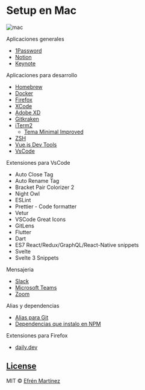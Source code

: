 # Setup en Mac

![mac](https://media.giphy.com/media/bfrlODgSLqXxS/source.gif)

Aplicaciones generales

- [1Password](https://1password.com/es/)
- [Notion](https://www.adobe.com/mx/products/xd.html)
- [Keynote](https://www.apple.com/mx/keynote/)

Aplicaciones para desarrollo

- [Homebrew](https://brew.sh/)
- [Docker](https://hub.docker.com/)
- [Firefox](https://www.mozilla.org/es-MX/firefox/new/)
- [XCode](https://developer.apple.com/xcode/)
- [Adobe XD](https://www.adobe.com/mx/products/xd.html)
- [Gitkraken](https://www.gitkraken.com/)
- [iTerm2](https://www.iterm2.com/)
  - [Tema Minimal Improved](https://github.com/gdsrosa/minimal_improved)
- [ZSH](https://ohmyz.sh/)
- [Vue.js Dev Tools](https://addons.mozilla.org/es/firefox/addon/vue-js-devtools/)
- [VsCode](https://code.visualstudio.com/)

Extensiones para VsCode

- Auto Close Tag
- Auto Rename Tag
- Bracket Pair Colorizer 2
- Night Owl
- ESLint
- Prettier - Code formatter
- Vetur
- VSCode Great Icons
- GitLens
- Flutter
- Dart
- ES7 React/Redux/GraphQL/React-Native snippets
- Svelte
- Svelte 3 Snippets

Mensajeria

- [Slack](https://slack.com/intl/es-mx/)
- [Microsoft Teams](https://products.office.com/es-mx/microsoft-teams/group-chat-software)
- [Zoom](https://zoom.us/)

Alias y dependencias

- [Alias para Git](https://gist.github.com/efrenmartinez/fbb356eb168205b8d7090e26aae586f5)
- [Dependencias que instalo en NPM](packages-install.md)

Extensiones para Firefox 

- [daily.dev](https://daily.dev)

## [License](https://choosealicense.com/licenses/mit/)

MIT © [Efrén Martínez](https://github.com/efrenmartinez)
